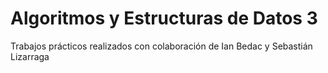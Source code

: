# Algoritmos y Estructuras de Datos 3

Trabajos prácticos realizados con colaboración de Ian Bedac y Sebastián Lizarraga
